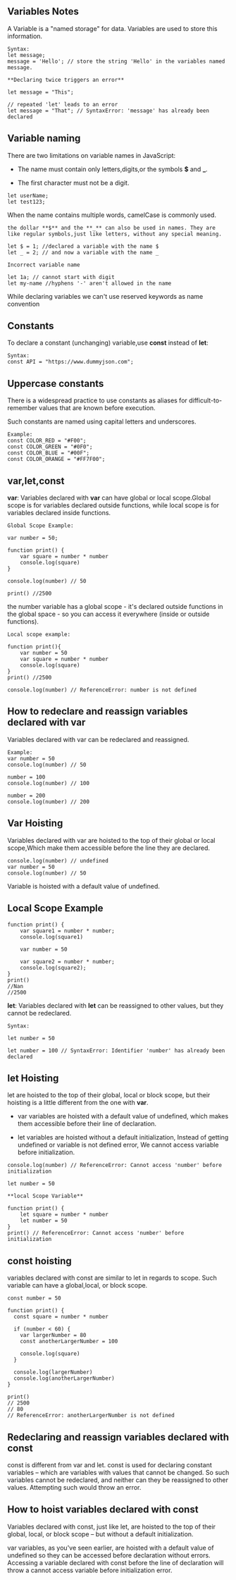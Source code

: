 ## Variables Notes

A Variable is a "named storage" for data. Variables are used to store this information.

```
Syntax:
let message;
message = 'Hello'; // store the string 'Hello' in the variables named message.

**Declaring twice triggers an error**

let message = "This";

// repeated 'let' leads to an error
let message = "That"; // SyntaxError: 'message' has already been declared

```

## Variable naming

There are two limitations on variable names in JavaScript:

- The name must contain only letters,digits,or the symbols **$** and **\_**.

- The first character must not be a digit.

```
let userName;
let test123;
```

When the name contains multiple words, camelCase is commonly used.

```
the dollar **$** and the **_** can also be used in names. They are like regular symbols,just like letters, without any special meaning.

let $ = 1; //declared a variable with the name $
let _ = 2; // and now a variable with the name _

Incorrect variable name

let 1a; // cannot start with digit
let my-name //hyphens '-' aren't allowed in the name
```

While declaring variables we can't use reserved keywords as name convention

## Constants

To declare a constant (unchanging) variable,use **const** instead of **let**:

```
Syntax:
const API = "https://www.dummyjson.com";
```

## Uppercase constants

There is a widespread practice to use constants as aliases for difficult-to-remember values that are known before execution.

Such constants are named using capital letters and underscores.

```
Example:
const COLOR_RED = "#F00";
const COLOR_GREEN = "#0F0";
const COLOR_BLUE = "#00F";
const COLOR_ORANGE = "#FF7F00";
```

## var,let,const

**var**: Variables declared with **var** can have global or local scope.Global scope is for variables declared outside functions, while local scope is for variables declared inside functions.

```
Global Scope Example:

var number = 50;

function print() {
    var square = number * number
    console.log(square)
}

console.log(number) // 50

print() //2500

```

the number variable has a global scope - it's declared outside functions
in the global space - so you can access it everywhere (inside or outside functions).

```
Local scope example:

function print(){
    var number = 50
    var square = number * number
    console.log(square)
}
print() //2500

console.log(number) // ReferenceError: number is not defined

```

## How to redeclare and reassign variables declared with var

Variables declared with var can be redeclared and reassigned.

```
Example:
var number = 50
console.log(number) // 50

number = 100
console.log(number) // 100

number = 200
console.log(number) // 200
```

## Var Hoisting

Variables declared with var are hoisted to the top of their global or local scope,Which make them accessible before the line they are declared.

```
console.log(number) // undefined
var number = 50
console.log(number) // 50
```

Variable is hoisted with a default value of undefined.

## Local Scope Example

```
function print() {
    var square1 = number * number;
    console.log(square1)

    var number = 50

    var square2 = number * number;
    console.log(square2);
}
print()
//Nan
//2500
```

**let**: Variables declared with **let** can be reassigned to other values, but they cannot be redeclared.

```
Syntax:

let number = 50

let number = 100 // SyntaxError: Identifier 'number' has already been declared
```

## let Hoisting

let are hoisted to the top of their global, local or block scope, but their hoisting is a little different from the one with **var**.

- var variables are hoisted with a default value of undefined, which makes them accessible before their line of declaration.

- let variables are hoisted without a default initialization, Instead of getting undefined or variable is not defined error, We cannot access variable before initialization.

```
console.log(number) // ReferenceError: Cannot access 'number' before initialization

let number = 50

**local Scope Variable**

function print() {
    let square = number * number
    let number = 50
}
print() // ReferenceError: Cannot access 'number' before initialization
```

## const hoisting

variables declared with const are similar to let in regards to scope.
Such variable can have a global,local, or block scope.

```
const number = 50

function print() {
  const square = number * number

  if (number < 60) {
    var largerNumber = 80
    const anotherLargerNumber = 100

    console.log(square)
  }

  console.log(largerNumber)
  console.log(anotherLargerNumber)
}

print()
// 2500
// 80
// ReferenceError: anotherLargerNumber is not defined
```

## Redeclaring and reassign variables declared with const

const is different from var and let. const is used for declaring constant variables – which are variables with values that cannot be changed. So such variables cannot be redeclared, and neither can they be reassigned to other values. Attempting such would throw an error.

## How to hoist variables declared with const

Variables declared with const, just like let, are hoisted to the top of their global, local, or block scope – but without a default initialization.

var variables, as you've seen earlier, are hoisted with a default value of undefined so they can be accessed before declaration without errors. Accessing a variable declared with const before the line of declaration will throw a cannot access variable before initialization error.
